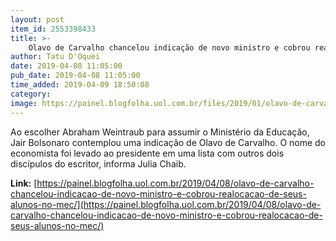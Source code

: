```yaml
---
layout: post
item_id: 2553398433
title: >-
    Olavo de Carvalho chancelou indicação de novo ministro e cobrou realocação de seus alunos no MEC
author: Tatu D'Oquei
date: 2019-04-08 11:05:00
pub_date: 2019-04-08 11:05:00
time_added: 2019-04-09 18:50:08
category: 
image: https://painel.blogfolha.uol.com.br/files/2019/01/olavo-de-carvalho.jpg
---
```


Ao escolher Abraham Weintraub para assumir o Ministério da Educação, Jair Bolsonaro contemplou uma indicação de Olavo de Carvalho. O nome do economista foi levado ao presidente em uma lista com outros dois discípulos do escritor, informa Julia Chaib.

**Link:** [https://painel.blogfolha.uol.com.br/2019/04/08/olavo-de-carvalho-chancelou-indicacao-de-novo-ministro-e-cobrou-realocacao-de-seus-alunos-no-mec/](https://painel.blogfolha.uol.com.br/2019/04/08/olavo-de-carvalho-chancelou-indicacao-de-novo-ministro-e-cobrou-realocacao-de-seus-alunos-no-mec/)

